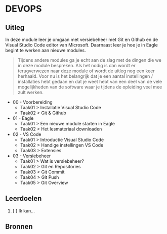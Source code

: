 # DEVOPS

## Uitleg

In deze module leer je omgaan met versiebeheer met Git en Github en de Visual Studio Code editor van Microsoft. Daarnaast leer je hoe je in Eagle begint te werken aan nieuwe modules.

> Tijdens andere modules ga je echt aan de slag met de dingen die we in deze module bespreken. Als het nodig is dan wordt er terugverwezen naar deze module of wordt de uitleg nog een keer herhaald. Voor nu is het belangrijk dat je een aantal instellingen / installaties hebt gedaan en dat je weet hebt van een deel van de vele mogelijkheden van de software waar je tijdens de opleiding veel mee zult werken.

- 00 - Voorbereiding
  - Taak01 > Installatie Visual Studio Code
  - Taak02 > Git & Github
- 01 - Eagle
  - Taak01 > Een nieuwe module starten in Eagle
  - Taak02 > Het lesmateriaal downloaden
- 02 - VS Code
  - Taak01 > Introductie Visual Studio Code
  - Taak02 > Handige instellingen VS Code
  - Taak03 > Extensies
- 03 - Versiebeheer
  - Taak01 > Wat is versiebeheer?
  - Taak02 > Git en Repositories
  - Taak03 > Git Commit
  - Taak04 > Git Push
  - Taak05 > Git Overview

## Leerdoelen

1. [ ] Ik kan...

## Bronnen
